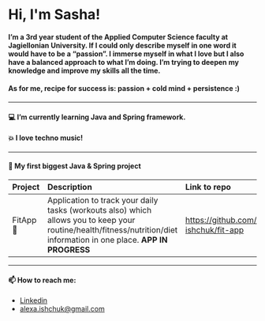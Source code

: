 # **Hi, I'm Sasha!**
#### I’m a 3rd year student of the Applied Computer Science faculty at Jagiellonian University. If I could only describe myself in one word it would have to be a “passion”. I immerse myself in what I love but I also have a balanced approach to what I’m doing. I’m trying to deepen my knowledge and improve my skills all the time. 
#### As for me, recipe for success is: **passion + cold mind + persistence** :) 

---
#### :computer: I’m currently learning Java and Spring framework.
#### :boom: I love techno music!
---
#### 👀 My first biggest **Java** & **Spring** project
| Project | Description | Link to repo |
| :-------| :---------- | :----------- |
| FitApp :cherries: | Application to track your daily tasks (workouts also) which<br /> allows you to keep your routine/health/fitness/nutrition/diet <br />information in one place. **APP IN PROGRESS** | https://github.com/sasha-ishchuk/fit-app |

---
#### 📫 How to reach me: 
- [Linkedin](https://www.linkedin.com/in/sasha-ishchuk/)
- alexa.ishchuk@gmail.com

<!---
sasha-ishchuk/sasha-ishchuk is a ✨ special ✨ repository because its `README.md` (this file) appears on your GitHub profile.
You can click the Preview link to take a look at your changes.
--->
